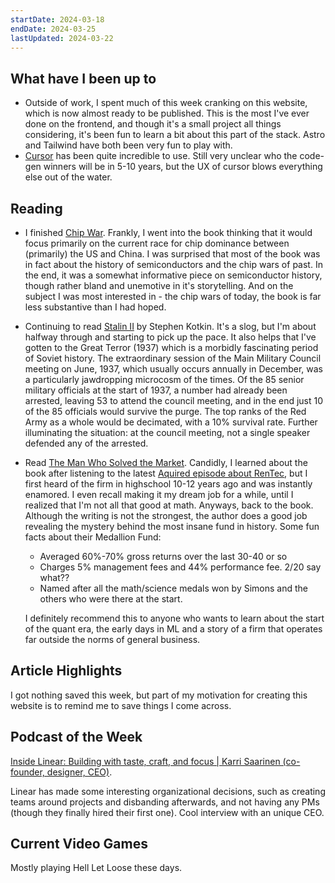 ```yaml
---
startDate: 2024-03-18
endDate: 2024-03-25
lastUpdated: 2024-03-22
---
```

## What have I been up to
* Outside of work, I spent much of this week cranking on this website, which is now almost ready to be published. This is the most I've ever done on the frontend, and though it's a small project all things considering, it's been fun to learn a bit about this part of the stack. Astro and Tailwind have both been very fun to play with.
* [Cursor](https://cursor.sh/) has been quite incredible to use. Still very unclear who the code-gen winners will be in 5-10 years, but the UX of cursor blows everything else out of the water.

## Reading
* I finished [Chip War](https://www.goodreads.com/en/book/show/60321447). Frankly, I went into the book thinking that it would focus primarily on the current race for chip dominance between (primarily) the US and China. I was surprised that most of the book was in fact about the history of semiconductors and the chip wars of past. In the end, it was a somewhat informative piece on semiconductor history, though rather bland and unemotive in it's storytelling. And on the subject I was most interested in - the chip wars of today, the book is far less substantive than I had hoped.
* Continuing to read [Stalin II](https://www.goodreads.com/book/show/34201498-stalin) by Stephen Kotkin. It's a slog, but I'm about halfway through and starting to pick up the pace. It also helps that I've gotten to the Great Terror (1937) which is a morbidly fascinating period of Soviet history. The extraordinary session of the Main Military Council meeting on June, 1937, which usually occurs annually in December, was a particularly jawdropping microcosm of the times. Of the 85 senior military officials at the start of 1937, a number had already been arrested, leaving 53 to attend the council meeting, and in the end just 10 of the 85 officials would survive the purge. The top ranks of the Red Army as a whole would be decimated, with a 10% survival rate. Further illuminating the situation: at the council meeting, not a single speaker defended any of the arrested.
* Read [The Man Who Solved the Market](https://www.goodreads.com/en/book/show/43889703). Candidly, I learned about the book after listening to the latest [Aquired episode about RenTec](https://open.spotify.com/episode/0psDxKAKhIpe4mvqipU1L1?si=8fbf9f8889554cbb), but I first heard of the firm in highschool 10-12 years ago and was instantly enamored. I even recall making it my dream job for a while, until I realized that I'm not all that good at math. Anyways, back to the book. Although the writing is not the strongest, the author does a good job revealing the mystery behind the most insane fund in history. Some fun facts about their Medallion Fund:
  * Averaged 60%-70% gross returns over the last 30-40 or so
  * Charges 5% management fees and 44% performance fee. 2/20 say what??
  * Named after all the math/science medals won by Simons and the others who were there at the start.

  I definitely recommend this to anyone who wants to learn about the start of the quant era, the early days in ML and a story of a firm that operates far outside the norms of general business.

## Article Highlights

I got nothing saved this week, but part of my motivation for creating this website is to remind me to save things I come across.

## Podcast of the Week

[Inside Linear: Building with taste, craft, and focus | Karri Saarinen (co-founder, designer, CEO)](https://open.spotify.com/episode/3dy7MKOgPPTcqNOW5Sdk5c?si=94500eceee5e43f8).

Linear has made some interesting organizational decisions, such as creating teams around projects and disbanding afterwards, and not having any PMs (though they finally hired their first one). Cool interview with an unique CEO.

## Current Video Games

Mostly playing Hell Let Loose these days.


